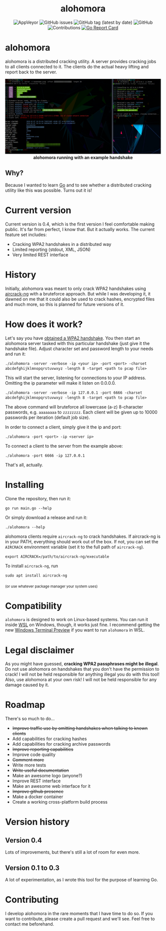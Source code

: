 <h1 align="center">
  	alohomora
</h1>

<p align="center">
    <img alt="AppVeyor" src="https://img.shields.io/appveyor/ci/steps0x29a/alohomora?style=plastic">
    <img alt="GitHub issues" src="https://img.shields.io/github/issues/steps0x29a/alohomora?style=plastic">
    <img alt="GitHub tag (latest by date)" src="https://img.shields.io/github/v/tag/steps0x29a/alohomora?style=plastic">    
    <img alt="GitHub" src="https://img.shields.io/github/license/steps0x29a/alohomora?style=plastic">
    <img alt="Contributions" src="https://img.shields.io/badge/contributions-welcome-brightgreen?style=plastic">
  <a href="https://goreportcard.com/report/github.com/steps0x29a/alohomora"><img alt="Go Report Card" src="https://goreportcard.com/badge/github.com/steps0x29a/alohomora?style=plastic&fuckgithubcache=1"></a>
</p>

# alohomora
alohomora is a distributed cracking utility. A server provides cracking jobs to all clients connected to it. The clients do the actual heavy lifting and report back to the server.

<p align="center">
  <img alt="alohomora" src="./.github/screenshot-2.png">
  <b>alohomora running with an example handshake</b><br>
</p>

## Why?
Because I wanted to learn [Go](https://golang.org "Go's website") and to see whether a distributed cracking utility like this was possible. Turns out it is!

# Current version
Current version is 0.4, which is the first version I feel comfortable making public. It's far from perfect, I know that. But it actually works.
The current feature set includes:

 * Cracking WPA2 handshakes in a distributed way
 * Limited reporting (stdout, XML, JSON)
 * Very limited REST interface

# History
Initially, alohomora was meant to only crack WPA2 handshakes using [aircrack-ng](https://github.com/aircrack-ng/aircrack-ng) with a bruteforce approach. But while I was developing it, it dawned on me that it could also be used to crack hashes, encrypted files and much more, so this is planned for future versions of it.

# How does it work?
Let's say you have [obtained a WPA2 handshake](https://github.com/bettercap/bettercap). You then start an alohomora server tasked with this particular handshake (just give it the handshake file). Adjust character set and password length to your needs and run it:

    ./alohomora -server -verbose -ip <your ip> -port <port> -charset abcdefghijklmnopqrstuvwxyz -length 8 -target <path to pcap file>

This will start the server, listening for connections to your IP address. Omitting the ip parameter will make it listen on 0.0.0.0. 

    ./alohomora -server -verbose -ip 127.0.0.1 -port 6666 -charset abcdefghijklmnopqrstuvwxyz -length 8 -target <path to pcap file>

The above command will bruteforce all lowercase (a-z) 8-character passwords, e.g. `aaaaaaaa` to `zzzzzzzz`. Each client will be given up to 10000 passwords per iteration (default job size).

In order to connect a client, simply give it the ip and port:

    ./alohomora -port <port> -ip <server ip>

To connect a client to the server from the example above:

    ./alohomora -port 6666 -ip 127.0.0.1

That's all, actually.

# Installing
Clone the repository, then run it:

    go run main.go --help
    
Or simply download a release and run it:

    ./alohomora --help

alohomora clients require `aircrack-ng` to crack handshakes. If aircrack-ng is in your PATH, everything should work out of the box. If not, you can set the `AIRCRACK` environment variable (set it to the full path of `aircrack-ng`). 

    export AIRCRACK=/path/to/aircrack-ng/executable

To install `aircrack-ng`, run

    sudo apt install aircrack-ng
    
<p><sub>(or use whatever package manager your system uses)</sub></p>

# Compatibility
`alohomora` is designed to work on Linux-based systems. You can run it inside [WSL](https://docs.microsoft.com/en-us/windows/wsl/about) on Windows, though, it works just fine. I recommend getting the new [Windows Terminal Preview](https://github.com/microsoft/terminal) if you want to run `alohomora` in WSL.

# Legal disclaimer
As you might have guessed, **cracking WPA2 passphrases might be illegal**. Do not use alohomora on handshakes that you don't have the permission to crack! I will not be held responsible for anything illegal you do with this tool!
Also, use alohomora at your own risk! I will not be held responsible for any damage caused by it.

# Roadmap

There's so much to do...

 * ~~Improve traffic use by omitting handshakes when talking to known clients~~
 * Add capabilities for cracking hashes
 * Add capabilities for cracking archive passwords
 * ~~Improve reporting capabilities~~
 * Improve code quality
 * ~~Comment more~~
 * Write more tests
 * ~~Write useful documentation~~
 * Make an awesome logo (anyone?)
 * Improve REST interface
 * Make an awesome web interface for it
 * ~~Improve github presence~~
 * Make a docker container 
 * Create a working cross-platform build process

# Version history

## Version 0.4
Lots of improvements, but there's still a lot of room for even more.

## Version 0.1 to 0.3
A lot of experimentation, as I wrote this tool for the purpose of learning Go.

# Contributing
I develop alohomora in the rare moments that I have time to do so. If you want to contribute, please create a pull request and we'll see. Feel free to contact me beforehand.
